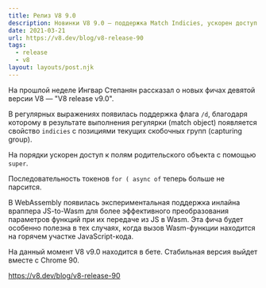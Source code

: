 ```yaml
---
title: Релиз V8 9.0
description: Новинки V8 9.0 — поддержка Match Indicies, ускорен доступ к полям родительского объекта с помощью super и другое
date: 2021-03-21
url: https://v8.dev/blog/v8-release-90
tags:
  - release
  - v8
layout: layouts/post.njk
---
```

На прошлой неделе Ингвар Степанян рассказал о новых фичах девятой версии V8 — "V8 release v9.0".

В регулярных выражениях появилась поддержка флага `/d`, благодаря которому в результате выполнения регулярки (match object) появляется свойство `indicies` с позициями текущих скобочных групп (capturing group).

На порядки ускорен доступ к полям родительского объекта с помощью `super`.

Последовательность токенов `for ( async of` теперь больше не парсится.

В WebAssembly появилась экспериментальная поддержка инлайна враппера JS-to-Wasm для более эффективного преобразования параметров функций при их передаче из JS в Wasm. Эта фича будет особенно полезна в тех случаях, когда вызов Wasm-функции находится на горячем участке JavaScript-кода.

На данный момент V8 v9.0 находится в бете. Стабильная версия выйдет вместе с Chrome 90.

https://v8.dev/blog/v8-release-90

